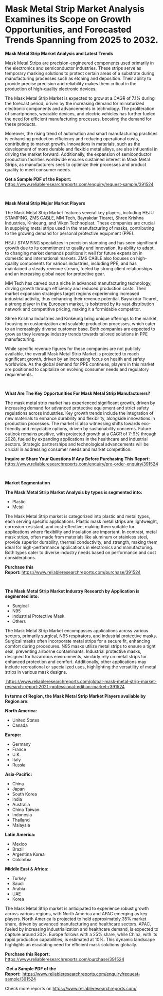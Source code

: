 <p><h1>Mask Metal Strip Market Analysis Examines its Scope on Growth Opportunities, and Forecasted Trends Spanning from 2025 to 2032.</h1></p><p><strong>Mask Metal Strip Market Analysis and Latest Trends</strong></p>
<p><p>Mask Metal Strips are precision-engineered components used primarily in the electronics and semiconductor industries. These strips serve as temporary masking solutions to protect certain areas of a substrate during manufacturing processes such as etching and deposition. Their ability to provide precise precision and reliability makes them critical in the production of high-quality electronic devices.</p><p>The Mask Metal Strip Market is expected to grow at a CAGR of 7.1% during the forecast period, driven by the increasing demand for miniaturized electronic components and advancements in technology. The proliferation of smartphones, wearable devices, and electric vehicles has further fueled the need for efficient manufacturing processes, boosting the demand for these products. </p><p>Moreover, the rising trend of automation and smart manufacturing practices is enhancing production efficiency and reducing operational costs, contributing to market growth. Innovations in materials, such as the development of more durable and flexible metal alloys, are also influential in driving the market forward. Additionally, the expansion of semiconductor production facilities worldwide ensures sustained interest in Mask Metal Strips, as manufacturers seek to optimize their processes and product quality to meet consumer needs.</p></p>
<p><strong>Get a Sample PDF of the Report:&nbsp;</strong> <a href="https://www.reliableresearchreports.com/enquiry/request-sample/391524?utm_campaign=3110&utm_medium=2&utm_source=Github&utm_content=ia&utm_term=29032025&utm_id=mask-metal-strip">https://www.reliableresearchreports.com/enquiry/request-sample/391524</a></p>
<p>&nbsp;</p>
<p><strong>Mask Metal Strip Major Market Players</strong></p>
<p><p>The Mask Metal Strip Market features several key players, including HEJU STAMPING, ZMS CABLE, MM Tech, Bayrakdar Ticaret, Shree Krishna Industries, Kinkeung, and Viken Technoplast. These companies are crucial in supplying metal strips used in the manufacturing of masks, contributing to the growing demand for personal protective equipment (PPE).</p><p>HEJU STAMPING specializes in precision stamping and has seen significant growth due to its commitment to quality and innovation. Its ability to adapt to changing market demands positions it well for future expansion in domestic and international markets. ZMS CABLE also focuses on high-quality components for various industries, including PPE, and has maintained a steady revenue stream, fueled by strong client relationships and an increasing global need for protective gear.</p><p>MM Tech has carved out a niche in advanced manufacturing technology, driving growth through efficiency and reduced production costs. Their market expansion strategies target regions experiencing increased industrial activity, thus enhancing their revenue potential. Bayrakdar Ticaret, a strong player in the European market, is bolstered by its vast distribution network and competitive pricing, making it a formidable competitor.</p><p>Shree Krishna Industries and Kinkeung bring unique offerings to the market, focusing on customization and scalable production processes, which cater to an increasingly diverse customer base. Both companies are expected to grow as they leverage industry trends towards tailored solutions in PPE manufacturing.</p><p>While specific revenue figures for these companies are not publicly available, the overall Mask Metal Strip Market is projected to reach significant growth, driven by an increasing focus on health and safety worldwide. As the global demand for PPE continues, players in this market are positioned to capitalize on evolving consumer needs and regulatory requirements.</p></p>
<p>&nbsp;</p>
<p><strong>What Are The Key Opportunities For Mask Metal Strip Manufacturers?</strong></p>
<p><p>The mask metal strip market has experienced significant growth, driven by increasing demand for advanced protective equipment and strict safety regulations across industries. Key growth trends include the integration of new materials to enhance durability and flexibility, alongside innovations in production processes. The market is also witnessing shifts towards eco-friendly and recyclable options, driven by sustainability concerns. Future outlook remains positive, with projected growth at a CAGR of 7-9% through 2028, fueled by expanding applications in the healthcare and industrial sectors. Strategic partnerships and technological advancements will be crucial in addressing consumer needs and market competition.</p></p>
<p><strong>Inquire or Share Your Questions If Any Before Purchasing This Report:</strong> <a href="https://www.reliableresearchreports.com/enquiry/pre-order-enquiry/391524?utm_campaign=3110&utm_medium=2&utm_source=Github&utm_content=ia&utm_term=29032025&utm_id=mask-metal-strip">https://www.reliableresearchreports.com/enquiry/pre-order-enquiry/391524</a></p>
<p>&nbsp;</p>
<p><strong>Market Segmentation</strong></p>
<p><strong>The Mask Metal Strip Market Analysis by types is segmented into:</strong></p>
<p><ul><li>Plastic</li><li>Metal</li></ul></p>
<p><p>The Mask Metal Strip market is categorized into plastic and metal types, each serving specific applications. Plastic mask metal strips are lightweight, corrosion-resistant, and cost-effective, making them suitable for applications where flexibility and insulation are important. In contrast, metal mask strips, often made from materials like aluminum or stainless steel, provide superior durability, thermal conductivity, and strength, making them ideal for high-performance applications in electronics and manufacturing. Both types cater to diverse industry needs based on performance and cost considerations.</p></p>
<p><strong>Purchase this Report:&nbsp;</strong><a href="https://www.reliableresearchreports.com/purchase/391524?utm_campaign=3110&utm_medium=2&utm_source=Github&utm_content=ia&utm_term=29032025&utm_id=mask-metal-strip">https://www.reliableresearchreports.com/purchase/391524</a></p>
<p>&nbsp;</p>
<p><strong>The Mask Metal Strip Market Industry Research by Application is segmented into:</strong></p>
<p><ul><li>Surgical</li><li>N95</li><li>Industrial Protective Mask</li><li>Others</li></ul></p>
<p><p>The Mask Metal Strip Market encompasses applications across various sectors, primarily surgical, N95 respirators, and industrial protective masks. Surgical masks often incorporate metal strips for a secure fit, enhancing comfort during procedures. N95 masks utilize metal strips to ensure a tight seal, preventing airborne contaminants. Industrial protective masks, designed for hazardous environments, similarly rely on metal strips for enhanced protection and comfort. Additionally, other applications may include recreational or specialized uses, highlighting the versatility of metal strips in various mask designs.</p></p>
<p><a href="https://www.reliableresearchreports.com/global-mask-metal-strip-market-research-report-2021-professional-edition-market-r391524?utm_campaign=3110&utm_medium=2&utm_source=Github&utm_content=ia&utm_term=29032025&utm_id=mask-metal-strip">&nbsp;https://www.reliableresearchreports.com/global-mask-metal-strip-market-research-report-2021-professional-edition-market-r391524</a></p>
<p><strong>In terms of Region, the Mask Metal Strip Market Players available by Region are:</strong></p>
<p>
    <p> <strong> North America: </strong>
        <ul>
            <li>United States</li>
            <li>Canada</li>
        </ul>
        </p> 
    <p> <strong> Europe: </strong>
        <ul>
            <li>Germany</li>
            <li>France</li>
            <li>U.K.</li>
            <li>Italy</li>
            <li>Russia</li>
        </ul>
        </p> 
    <p> <strong> Asia-Pacific: </strong>
        <ul>
            <li>China</li>
            <li>Japan</li>
            <li>South Korea</li>
            <li>India</li>
            <li>Australia</li>
            <li>China Taiwan</li>
            <li>Indonesia</li>
            <li>Thailand</li>
            <li>Malaysia</li>
        </ul>
        </p> 
    <p> <strong> Latin America: </strong>
        <ul>
            <li>Mexico</li>
            <li>Brazil</li>
            <li>Argentina Korea</li>
            <li>Colombia</li>
        </ul>
        </p> 
    <p> <strong> Middle East & Africa: </strong>
        <ul>
            <li>Turkey</li>
            <li>Saudi</li>
            <li>Arabia</li>
            <li>UAE</li>
            <li>Korea</li>
        </ul>
    </p>
    </p>
<p><p>The Mask Metal Strip market is anticipated to experience robust growth across various regions, with North America and APAC emerging as key players. North America is projected to hold approximately 35% market share, driven by advanced manufacturing and healthcare sectors. APAC, fueled by increasing industrialization and healthcare demand, is expected to capture around 30%. Europe follows with a 25% share, while China, with its rapid production capabilities, is estimated at 10%. This dynamic landscape highlights an escalating need for efficient mask solutions globally.</p></p>
<p><strong>Purchase this Report: </strong><a href="https://www.reliableresearchreports.com/purchase/391524?utm_campaign=3110&utm_medium=2&utm_source=Github&utm_content=ia&utm_term=29032025&utm_id=mask-metal-strip">https://www.reliableresearchreports.com/purchase/391524</a></p>
<p>&nbsp;<strong>Get a Sample PDF of the Report:&nbsp;&nbsp;</strong><a href="https://www.reliableresearchreports.com/enquiry/request-sample/391524?utm_campaign=3110&utm_medium=2&utm_source=Github&utm_content=ia&utm_term=29032025&utm_id=mask-metal-strip">https://www.reliableresearchreports.com/enquiry/request-sample/391524</a></p>
<p><strong></strong></p>
<p>Check more reports on <a href="https://www.reliableresearchreports.com/?utm_campaign=3110&utm_medium=2&utm_source=Github&utm_content=ia&utm_term=29032025&utm_id=mask-metal-strip">https://www.reliableresearchreports.com/</a></p>